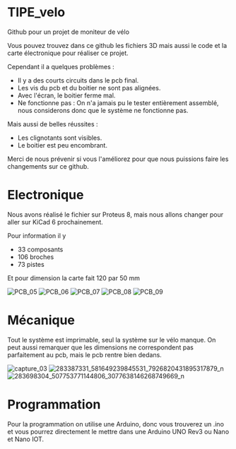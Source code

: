 # TIPE_velo
Github pour un projet de moniteur de vélo

Vous pouvez trouvez dans ce github les fichiers 3D mais aussi le code et la carte électronique pour réaliser ce projet.

Cependant il a quelques problèmes :
- Il y a des courts circuits dans le pcb final.
- Les vis du pcb et du boitier ne sont pas alignées.
- Avec l'écran, le boitier ferme mal.
- Ne fonctionne pas : On n'a jamais pu le tester entièrement assemblé, nous considerons donc que le système ne fonctionne pas.

Mais aussi de belles réussites :
- Les clignotants sont visibles.
- Le boitier est peu encombrant.

Merci de nous prévenir si vous l'améliorez pour que nous puissions faire les changements sur ce github.

# Electronique

Nous avons réalisé le fichier sur Proteus 8, mais nous allons changer pour aller sur KiCad 6 prochainement.

Pour information il y
* 33 composants
* 106 broches
* 73 pistes

Et pour dimension la carte fait 120 par 50 mm

![PCB_05](https://user-images.githubusercontent.com/82095000/171023283-3f638827-5817-49fa-95da-870a33fd5c8f.PNG)
![PCB_06](https://user-images.githubusercontent.com/82095000/171023294-ed7258f2-1c34-4ab1-80ad-25001a95b0ad.PNG)
![PCB_07](https://user-images.githubusercontent.com/82095000/171023308-e925ce59-5ca9-40c4-a1b5-549340a6922c.PNG)
![PCB_08](https://user-images.githubusercontent.com/82095000/171023313-130fa8d6-278e-446e-95b8-de201aebe5d3.PNG)
![PCB_09](https://user-images.githubusercontent.com/82095000/171023317-59b23f8d-373e-459e-aa38-fee5b0cfaaab.PNG)

# Mécanique

Tout le système est imprimable, seul la système sur le vélo manque.
On peut aussi remarquer que les dimensions ne correspondent pas parfaitement au pcb, mais le pcb rentre bien dedans.

![capture_03](https://user-images.githubusercontent.com/82095000/171023097-37dd929b-3029-41db-a78b-3db449f6c87f.PNG)
![283387331_581649239845531_7926820431895317879_n](https://user-images.githubusercontent.com/82095000/171023463-38d71f0b-c0e9-4054-8725-a473b50424af.jpg)
![283698304_507753771144806_3077638146268749669_n](https://user-images.githubusercontent.com/82095000/171023469-227c554c-697f-4405-9c35-a87aaa4ed0a4.jpg)

# Programmation

Pour la programmation on utilise une Arduino, donc vous trouverez un .ino et vous pourrez directement le mettre dans une Arduino UNO Rev3 ou Nano et Nano IOT.
